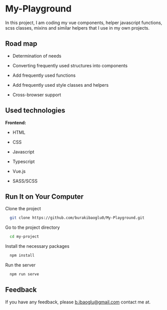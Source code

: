 
# My-Playground

In this project, I am coding my vue components, helper javascript functions, scss classes, mixins and similar helpers that I use in my own projects.


## Road map

- Determination of needs

- Converting frequently used structures into components

- Add frequently used functions

- Add frequently used style classes and helpers

- Cross-browser support

  
## Used technologies

**Frontend:** 

* HTML

* CSS

* Javascript

* Typescript

* Vue.js

* SASS/SCSS
## Run It on Your Computer

Clone the project

```bash
  git clone https://github.com/burakibaoglu0/My-Playground.git
```

Go to the project directory

```bash
  cd my-project
```

Install the necessary packages

```bash
  npm install
```

Run the server

```bash
  npm run serve
```

  
## Feedback

If you have any feedback, please b.ibaoglu@gmail.com contact me at.

  